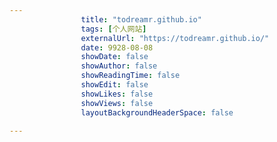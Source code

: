 ---
                title: "todreamr.github.io"
                tags: [个人网站]
                externalUrl: "https://todreamr.github.io/"
                date: 9928-08-08
                showDate: false
                showAuthor: false
                showReadingTime: false
                showEdit: false
                showLikes: false
                showViews: false
                layoutBackgroundHeaderSpace: false
                ---

